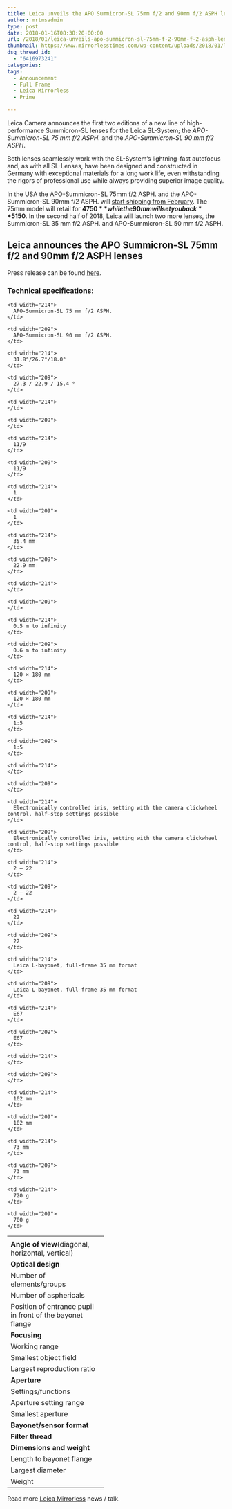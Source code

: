 ```yaml
---
title: Leica unveils the APO Summicron-SL 75mm f/2 and 90mm f/2 ASPH lenses
author: mrtmsadmin
type: post
date: 2018-01-16T08:38:20+00:00
url: /2018/01/leica-unveils-apo-summicron-sl-75mm-f-2-90mm-f-2-asph-lenses/
thumbnail: https://www.mirrorlesstimes.com/wp-content/uploads/2018/01/leica-unveils-apo-summicron-sl-75mm-f-2-90mm-f-2-asph-lenses.jpg
dsq_thread_id:
  - "6416973241"
categories:
tags:
  - Announcement
  - Full Frame
  - Leica Mirrorless
  - Prime

---
```

Leica Camera announces the first two editions of a new line of high-performance Summicron-SL lenses for the Leica SL-System; the _APO-Summicron-SL 75 mm f/2 ASPH._ and the _APO-Summicron-SL 90 mm f/2 ASPH_.

Both lenses seamlessly work with the SL-System’s lightning-fast autofocus and, as with all SL-Lenses, have been designed and constructed in Germany with exceptional materials for a long work life, even withstanding the rigors of professional use while always providing superior image quality.

In the USA the APO-Summicron-SL 75mm f/2 ASPH. and the APO-Summicron-SL 90mm f/2 ASPH. will <a href="https://www.bhphotovideo.com/c/search?Ntt=Leica+SL+lens&BI=20175&KBID=14249" target="_blank" rel="noopener">start shipping from February</a>. The 75mm model will retail for **$4750** while the 90mm will set you back **$5150**. In the second half of 2018, Leica will launch two more lenses, the Summicron-SL 35 mm f/2 ASPH. and APO-Summicron-SL 50 mm f/2 ASPH.<!--more-->

## Leica announces the APO Summicron-SL 75mm f/2 and 90mm f/2 ASPH lenses

Press release can be found <a href="https://www.dailycameranews.com/2018/01/leica-announces-apo-summicron-sl-75mm-f-2-90mm-f-2-asph-lenses/" target="_blank" rel="noopener">here</a>.

### Technical specifications:

<table  class=" table table-hover table table-hover" >
  <tr>
    <td width="208">
    </td>
    
    <td width="214">
      APO-Summicron-SL 75 mm f/2 ASPH.
    </td>
    
    <td width="209">
      APO-Summicron-SL 90 mm f/2 ASPH.
    </td>
  </tr>
  
  <tr>
    <td width="208">
      <strong>Angle of view</strong>(diagonal, horizontal, vertical)
    </td>
    
    <td width="214">
      31.8°/26.7°/18.0°
    </td>
    
    <td width="209">
      27.3 / 22.9 / 15.4 °
    </td>
  </tr>
  
  <tr>
    <td width="208">
      <strong>Optical design</strong>
    </td>
    
    <td width="214">
    </td>
    
    <td width="209">
    </td>
  </tr>
  
  <tr>
    <td width="208">
      Number of elements/groups
    </td>
    
    <td width="214">
      11/9
    </td>
    
    <td width="209">
      11/9
    </td>
  </tr>
  
  <tr>
    <td width="208">
      Number of asphericals
    </td>
    
    <td width="214">
      1
    </td>
    
    <td width="209">
      1
    </td>
  </tr>
  
  <tr>
    <td width="208">
      Position of entrance pupil in front of the bayonet flange
    </td>
    
    <td width="214">
      35.4 mm
    </td>
    
    <td width="209">
      22.9 mm
    </td>
  </tr>
  
  <tr>
    <td width="208">
      <strong>Focusing</strong>
    </td>
    
    <td width="214">
    </td>
    
    <td width="209">
    </td>
  </tr>
  
  <tr>
    <td width="208">
      Working range
    </td>
    
    <td width="214">
      0.5 m to infinity
    </td>
    
    <td width="209">
      0.6 m to infinity
    </td>
  </tr>
  
  <tr>
    <td width="208">
      Smallest object field
    </td>
    
    <td width="214">
      120 × 180 mm
    </td>
    
    <td width="209">
      120 × 180 mm
    </td>
  </tr>
  
  <tr>
    <td width="208">
      Largest reproduction ratio
    </td>
    
    <td width="214">
      1:5
    </td>
    
    <td width="209">
      1:5
    </td>
  </tr>
  
  <tr>
    <td width="208">
      <strong>Aperture</strong>
    </td>
    
    <td width="214">
    </td>
    
    <td width="209">
    </td>
  </tr>
  
  <tr>
    <td width="208">
      Settings/functions
    </td>
    
    <td width="214">
      Electronically controlled iris, setting with the camera clickwheel control, half-stop settings possible
    </td>
    
    <td width="209">
      Electronically controlled iris, setting with the camera clickwheel control, half-stop settings possible
    </td>
  </tr>
  
  <tr>
    <td width="208">
      Aperture setting range
    </td>
    
    <td width="214">
      2 – 22
    </td>
    
    <td width="209">
      2 – 22
    </td>
  </tr>
  
  <tr>
    <td width="208">
      Smallest aperture
    </td>
    
    <td width="214">
      22
    </td>
    
    <td width="209">
      22
    </td>
  </tr>
  
  <tr>
    <td width="208">
      <strong>Bayonet/sensor format</strong>
    </td>
    
    <td width="214">
      Leica L-bayonet, full-frame 35 mm format
    </td>
    
    <td width="209">
      Leica L-bayonet, full-frame 35 mm format
    </td>
  </tr>
  
  <tr>
    <td width="208">
      <strong>Filter thread</strong>
    </td>
    
    <td width="214">
      E67
    </td>
    
    <td width="209">
      E67
    </td>
  </tr>
  
  <tr>
    <td width="208">
      <strong>Dimensions and weight</strong>
    </td>
    
    <td width="214">
    </td>
    
    <td width="209">
    </td>
  </tr>
  
  <tr>
    <td width="208">
      Length to bayonet flange
    </td>
    
    <td width="214">
      102 mm
    </td>
    
    <td width="209">
      102 mm
    </td>
  </tr>
  
  <tr>
    <td width="208">
      Largest diameter
    </td>
    
    <td width="214">
      73 mm
    </td>
    
    <td width="209">
      73 mm
    </td>
  </tr>
  
  <tr>
    <td width="208">
      Weight
    </td>
    
    <td width="214">
      720 g
    </td>
    
    <td width="209">
      700 g
    </td>
  </tr>
</table>

Read more [Leica Mirrorless][1] news / talk.

 [1]: https://www.mirrorlesstimes.com/tags/leica-mirrorless/